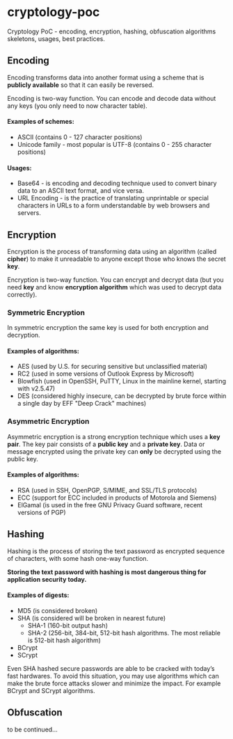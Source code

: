 # cryptology-poc

Cryptology PoC - encoding, encryption, hashing, obfuscation algorithms skeletons, usages, best practices. 
	
## Encoding

Encoding transforms data into another format using a scheme that is **publicly available** so that it can easily be reversed.

Encoding is two-way function. You can encode and decode data without any keys (you only need to now character table).

#### Examples of schemes:

* ASCII (contains 0 - 127 character positions)
* Unicode family - most popular is UTF-8 (contains 0 - 255 character positions)

#### Usages:

* Base64 - is encoding and decoding technique used to convert binary data to an ASCII text format, and vice versa.
* URL Encoding - is the practice of translating unprintable or special characters in URLs to a form understandable by web browsers and servers.

## Encryption

Encryption is the process of transforming data using an algorithm (called **cipher**) to make it unreadable to anyone except those who knows the secret **key**.

Encryption is two-way function. You can encrypt and decrypt data (but you need **key** and know **encryption algorithm** which was used to decrypt data correctly).

### Symmetric Encryption
 
In symmetric encryption the same key is used for both encryption and decryption.

#### Examples of algorithms:

* AES (used by U.S. for securing sensitive but unclassified material)
* RC2 (used in some versions of Outlook Express by Microsoft)
* Blowfish (used in OpenSSH, PuTTY, Linux in the mainline kernel, starting with v2.5.47)
* DES (considered highly insecure, can be decrypted by brute force within a single day by EFF "Deep Crack" machines)

### Asymmetric Encryption
 
Asymmetric encryption is a strong encryption technique which uses a **key pair**.
The key pair consists  of a **public key** and a **private key**. 
Data or message encrypted using the private key can **only** be decrypted using the public key.

#### Examples of algorithms:

* RSA (used in SSH, OpenPGP, S/MIME, and SSL/TLS protocols)
* ECC (support for ECC included in products of Motorola and Siemens)
* ElGamal (is used in the free GNU Privacy Guard software, recent versions of PGP)

## Hashing

Hashing is the process of storing the text password as encrypted sequence of characters, with some hash one-way function.

**Storing the text password with hashing is most dangerous thing for application security today.**

#### Examples of digests:

* MD5 (is considered broken)
* SHA (is considered will be broken in nearest future)
    - SHA-1 (160-bit output hash)
    - SHA-2 (256-bit, 384-bit, 512-bit hash algorithms. The most reliable is 512-bit hash algorithm)
* BCrypt 
* SCrypt

Even SHA hashed secure passwords are able to be cracked with today’s fast hardwares. 
To avoid this situation, you may use algorithms which can make the brute force attacks slower and minimize the impact.
For example BCrypt and SCrypt algorithms.

## Obfuscation

to be continued...